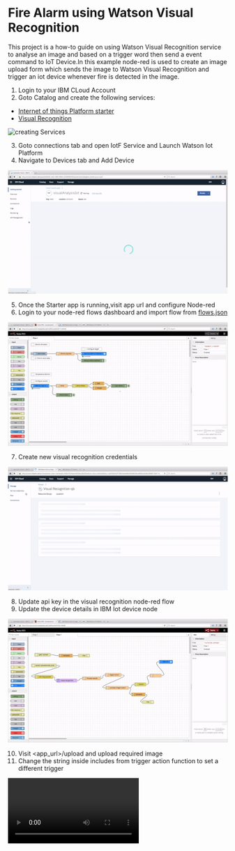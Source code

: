 # Fire Alarm using Watson Visual Recognition

This project is a how-to guide on using Watson Visual Recognition service to analyse an image and based on a trigger word then send a event command to IoT Device.In this example node-red is used to create an image upload form which sends the image to Watson Visual Recognition and trigger an iot device whenever fire is detected in the image.

1. Login to your IBM CLoud Account
2. Goto Catalog and create the following services:
* [Internet of things Platform starter](https://console.bluemix.net/catalog/starters/internet-of-things-platform-starter)
* [Visual Recognition](https://console.bluemix.net/catalog/services/visual-recognition)

![creating Services](/Media/Gif/creatingServices.gif)

3. Goto connections tab and open IotF Service and Launch Watson Iot Platform
4. Navigate to Devices tab and Add Device

![Adding devices](/Media/Gif/creatingDevice.gif)

5. Once the Starter app is running,visit app url and configure Node-red
6. Login to your node-red flows dashboard and import flow from [flows.json](https://github.com/krishnac7/IotImageAnalysis/blob/master/flows.json)

![Importing Flows](Media/Gif/importing%20Flows.gif)

7. Create new visual recognition credentials

![Create visual recognition credentials](/Media/Gif/VisualRecognitionServiceCredentials.gif)

8. Update api key in the visual recognition node-red flow
9. Update the device details in IBM Iot device node

![Updating credentials](/Media/Gif/updateCredentials.gif)

10. Visit <app_url>/upload and upload required image
11. Change the string inside includes from trigger action function to set a different trigger


![Video Tutorial](/Media/imageAnalysisIot.mp4)
